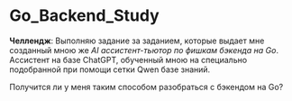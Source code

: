 # Go_Backend_Study
**Челлендж**: Выполняю задание за заданием, которые выдает мне созданный мною же *AI ассистент-тьютор по фишкам бэкенда на Go*. Ассистент на базе ChatGPT, обученный мною на специально подобранной при помощи сетки Qwen базе знаний. 

Получится ли у меня таким способом разобраться с бэкендом на Go? 
